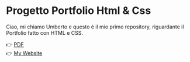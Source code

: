# Progetto Portfolio Html & Css
Ciao, mi chiamo Umberto e questo è il mio primo repository, riguardante il Portfolio fatto con HTML e CSS.

👉 [PDF](https://github.com/Bons27/Portfolio-html-css/tree/main/assets/documents/Presentazione-Umberto-Bonanni.pdf)    
👉 [My Website](https://bons27.github.io/Portfolio-html-css/)